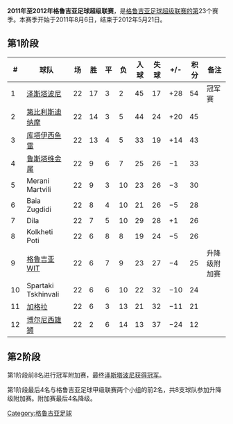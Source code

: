 **2011年至2012年格鲁吉亚足球超级联赛**，是[格鲁吉亚足球超级联赛的第](../Page/格鲁吉亚足球超级联赛.md "wikilink")23个赛季。本赛季开始于2011年8月6日，结束于2012年5月21日。

## 第1阶段

| \# | 球队                                                          | 场  | 胜  | 平 | 负  | 入球 | 失球 | \+/- | 积分 | 备注     |
| -- | ----------------------------------------------------------- | -- | -- | - | -- | -- | -- | ---- | -- | ------ |
| 1  | [泽斯塔波尼](../Page/泽斯塔波尼足球俱乐部.md "wikilink")                   | 22 | 17 | 3 | 2  | 45 | 17 | \+28 | 54 | 冠军赛    |
| 2  | [第比利斯迪纳摩](https://zh.wikipedia.org/wiki/第比利斯迪纳摩 "wikilink") | 22 | 14 | 3 | 5  | 44 | 24 | \+20 | 45 |        |
| 3  | [库塔伊西鱼雷](https://zh.wikipedia.org/wiki/库塔伊西鱼雷 "wikilink")   | 22 | 13 | 4 | 5  | 33 | 19 | \+14 | 43 |        |
| 4  | [鲁斯塔维金属](https://zh.wikipedia.org/wiki/鲁斯塔维金属 "wikilink")   | 22 | 9  | 6 | 7  | 25 | 26 | −1   | 33 |        |
| 5  | Merani Martvili                                             | 22 | 9  | 3 | 10 | 23 | 26 | −3   | 30 |        |
| 6  | Baia Zugdidi                                                | 22 | 8  | 4 | 10 | 21 | 26 | −5   | 28 |        |
| 7  | Dila                                                        | 22 | 7  | 5 | 10 | 29 | 28 | \+1  | 26 |        |
| 8  | Kolkheti Poti                                               | 22 | 6  | 8 | 8  | 19 | 24 | −5   | 26 |        |
| 9  | [格鲁吉亚WIT](https://zh.wikipedia.org/wiki/格鲁吉亚WIT "wikilink") | 22 | 6  | 7 | 9  | 23 | 27 | −4   | 25 | 升降级附加赛 |
| 10 | Spartaki Tskhinvali                                         | 22 | 6  | 6 | 10 | 22 | 32 | −10  | 24 |        |
| 11 | [加格拉](https://zh.wikipedia.org/wiki/加格拉足球俱乐部 "wikilink")    | 22 | 6  | 3 | 13 | 21 | 32 | −11  | 21 |        |
| 12 | [博尔尼西雄狮](https://zh.wikipedia.org/wiki/博尔尼西雄狮 "wikilink")   | 22 | 2  | 6 | 14 | 13 | 37 | −24  | 12 |        |

## 第2阶段

第1阶段前8名进行冠军附加赛，最终[泽斯塔波尼获得冠军](../Page/泽斯塔波尼足球俱乐部.md "wikilink")。

第1阶段最后4名与格鲁吉亚足球甲级联赛两个小组的前2名，共8支球队参加升降级附加赛。附加赛最后4名降级。

[Category:格鲁吉亚足球](https://zh.wikipedia.org/wiki/Category:格鲁吉亚足球 "wikilink")